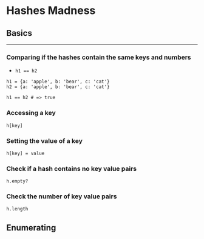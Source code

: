 # Hashes Madness

## Basics
---
### Comparing if the hashes contain the same keys and numbers

- `h1 == h2`

```
h1 = {a: 'apple', b: 'bear', c: 'cat'}
h2 = {a: 'apple', b: 'bear', c: 'cat'}

h1 == h2 # => true
```

### Accessing a key
`h[key]`

### Setting the value of a key
`h[key] = value`

### Check if a hash contains no key value pairs
`h.empty?`

### Check the number of key value pairs
`h.length`

## Enumerating

